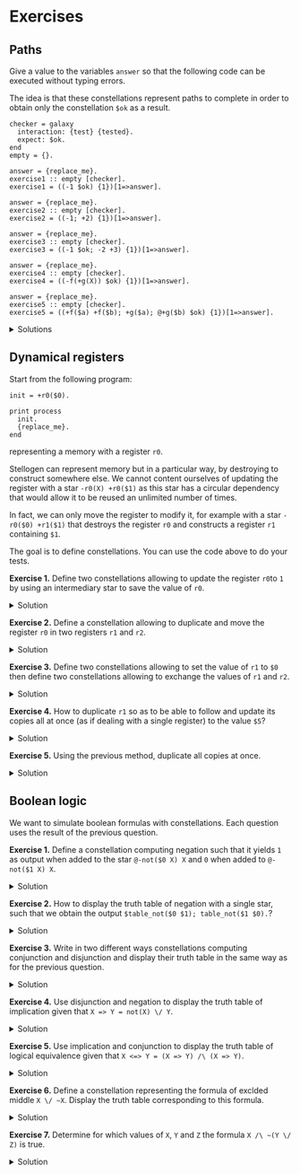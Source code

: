 # Exercises

## Paths

Give a value to the variables `answer` so that the following code can be
executed without typing errors.

The idea is that these constellations represent paths to complete in order to
obtain only the constellation `$ok` as a result.

```
checker = galaxy
  interaction: {test} {tested}.
  expect: $ok.
end
empty = {}.

answer = {replace_me}.
exercise1 :: empty [checker].
exercise1 = ((-1 $ok) {1})[1=>answer].

answer = {replace_me}.
exercise2 :: empty [checker].
exercise2 = ((-1; +2) {1})[1=>answer].

answer = {replace_me}.
exercise3 :: empty [checker].
exercise3 = ((-1 $ok; -2 +3) {1})[1=>answer].

answer = {replace_me}.
exercise4 :: empty [checker].
exercise4 = ((-f(+g(X)) $ok) {1})[1=>answer].

answer = {replace_me}.
exercise5 :: empty [checker].
exercise5 = ((+f($a) +f($b); +g($a); @+g($b) $ok) {1})[1=>answer].
```

<details>
  <summary>Solutions</summary>
<pre>
<code>

checker = galaxy
  interaction: {test} {tested}.
  expect: $ok.
end
empty = {}.

answer = +1.
exercise1 :: empty [checker]
exercise1 = ((-1 $ok) {1})[1=>answer].

answer = +1 -2 $ok.
exercise2 :: empty [checker]
exercise2 = ((-1; +2) {1})[1=>answer].

answer = +1 +2; -3.
exercise3 :: empty [checker]
exercise3 = ((-1 $ok; -2 +3) {1})[1=>answer].

answer = +f(-g(X)).
exercise4 :: empty [checker]
exercise4 = ((-f(+g(X)) $ok) {1})[1=>answer].

answer = -f($a); -f($b) -g($a) -g($b).
exercise5 :: empty [checker]
exercise5 = ((+f($a) +f($b); +g($a); @+g($b) $ok) {1})[1 => answer].

</code>
</pre>
</details>

## Dynamical registers

Start from the following program:

```
init = +r0($0).

print process
  init.
  {replace_me}.
end
```

representing a memory with a register `r0`.

Stellogen can represent memory but in a particular way, by destroying to
construct somewhere else. We cannot content ourselves of updating the register
with a star `-r0(X) +r0($1)` as this star has a circular dependency that would
allow it to be reused an unlimited number of times.

In fact, we can only move the register to modify it, for example with a star
`-r0($0) +r1($1)` that destroys the register `r0` and constructs a register
`r1` containing `$1`.

The goal is to define constellations. You can use the code above to do your
tests.

**Exercise 1.** Define two constellations allowing to update the register `r0`to `1` by using an intermediary star to save the value of `r0`.

<details>
  <summary>Solution</summary>
<pre>
<code>-r0(X) +tmp0(X).
-tmp0(X) +r0($1).
</code>
</pre>
</details>

**Exercise 2.** Define a constellation allowing to duplicate and move the register `r0` in two registers `r1` and `r2`.

<details>
  <summary>Solution</summary>
<pre>
<code>-r0(X) +r1(X);
-r0(X) +r2(X).
</code>
</pre>
</details>

**Exercise 3.** Define two constellations allowing to set the value of `r1` to `$0` then define two constellations allowing to exchange the values of `r1` and `r2`.

<details>
  <summary>Solution</summary>
<pre>
<code>-r1(X) +tmp0(X).
-tmp0(X) +r1($0).
-r1(X) +s1(X); -r2(X) +s2(X).
-s1(X) +r2(X); -s2(X) +r1(X).
</code>
</pre>
</details>

**Exercise 4.** How to duplicate `r1` so as to be able to follow and update its copies all at once (as if dealing with a single register) to the value `$5`?

<details>
  <summary>Solution</summary>
<pre>
<code>-r1(X) +r1($l X);
-r1(X) +r1($r X).
-r1(A X) +tmp0(A X).
-tmp0(A X) +r1(A $5).
</code>
</pre>
</details>

**Exercise 5.** Using the previous method, duplicate all copies at once.

<details>
  <summary>Solution</summary>
<pre>
<code>-r1(A X) +r1($l A X);
-r1(A X) +r1($r A X).
</code>
</pre>
</details>

## Boolean logic

We want to simulate boolean formulas with constellations. Each question uses
the result of the previous question.

**Exercise 1.** Define a constellation computing negation such that it yields `1` as output when added to the star `@-not($0 X) X` and `0` when added to `@-not($1 X) X`.

<details>
  <summary>Solution</summary>
<pre>
<code>not = +not($0 $1); +not($1 $0).
</code>
</pre>
</details>

**Exercise 2.** How to display the truth table of negation with a single star, such that we obtain the output `$table_not($0 $1); table_not($1 $0).`?

<details>
  <summary>Solution</summary>
<pre>
<code>print @-not(X Y) $table_not(X Y).
</code>
</pre>
</details>

**Exercise 3.** Write in two different ways constellations computing conjunction and disjunction and display their truth table in the same way as for the previous question.

<details>
  <summary>Solution</summary>
<pre>
<code>

and = +and($0 $0 $0); +and($0 $1 $0); +and($1 $0 $0); +and($1 $1 $1).
or  = +or($0 $0 $0); +or($0 $1 $1); +or($1 $0 $1); +or($1 $1 $1).

and2 = +and2($0 X $0); +and2($1 X X).
or2  = +or2($0 X X); +or2($1 X $1).

print @-and(X Y R) $table_and(X Y R).
print @-or(X Y R) $table_or(X Y R).
print @-and2(X Y R) $table_and2(X Y R).
print @-or2(X Y R) $table_or2(X Y R).

</code>
</pre>
</details>

**Exercise 4.** Use disjunction and negation to display the truth table of implication given that `X => Y = not(X) \/ Y`.

<details>
  <summary>Solution</summary>
<pre>
<code>

impl  = -not(X Y) -or(Y Z R) +impl(X Z R).
impl2 = -not(X Y) -or2(Y Z R) +impl2(X Z R).

print @-impl(X Y R) $table_impl(X Y R).
print @-impl2(X Y R) $table_impl2(X Y R).

</code>
</pre>
</details>

**Exercise 5.** Use implication and conjunction to display the truth table of logical equivalence given that `X <=> Y = (X => Y) /\ (X => Y)`.

<details>
  <summary>Solution</summary>
<pre>
<code>

eqq  = -impl(X Y R1) -impl(Y X R2) -and(R1 R2 R) +eqq(X Y R).
eqq2 = -impl2(X Y R1) -impl2(Y X R2) -and2(R1 R2 R) +eqq2(X Y R).

table_eqq  = @-eqq(X Y R) $table_eqq(X Y R).
table_eqq2 = @-eqq2(X Y R) $table_eqq2(X Y R).

</code>
</pre>
</details>

**Exercise 6.** Define a constellation representing the formula of exclded middle `X \/ ~X`. Display the truth table corresponding to this formula.

<details>
  <summary>Solution</summary>
<pre>
<code>

ex = -not(X R1) -or(R1 X R2) +ex(X R2).
print -ex(X R) $table_ex(X R).

</code>
</pre>
</details>

**Exercise 7.** Determine for which values of `X`, `Y` and `Z` the formula `X /\ ~(Y \/ Z)` is true.

<details>
  <summary>Solution</summary>
<pre>
<code>print -or(Y Z R1) -not(R1 R2) -and(X R2 1) $x(X) $y(Y) $z(Z).
</code>
</pre>
</details>
